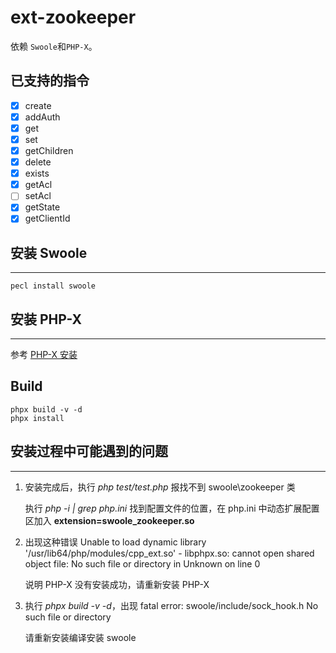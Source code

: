 # ext-zookeeper
依赖 `Swoole`和`PHP-X`。

已支持的指令
----

- [x] create
- [x] addAuth
- [x] get
- [x] set
- [x] getChildren
- [x] delete
- [x] exists
- [x] getAcl
- [ ] setAcl
- [x] getState
- [x] getClientId

## 安装 Swoole
----
```shell
pecl install swoole
```

## 安装 PHP-X
-----
参考 [PHP-X 安装](https://github.com/swoole/phpx)

Build
-----
```shell
phpx build -v -d
phpx install
```

## 安装过程中可能遇到的问题
-----

1. 安装完成后，执行 *php test/test.php*  报找不到 swoole\zookeeper 类

	执行 *php -i | grep php.ini* 找到配置文件的位置，在 php.ini 中动态扩展配置区加入 **extension=swoole_zookeeper.so**

2. 出现这种错误 Unable to load dynamic library '/usr/lib64/php/modules/cpp_ext.so' - libphpx.so: cannot open shared object file: No such file or directory in Unknown on line 0

	说明 PHP-X 没有安装成功，请重新安装 PHP-X

3. 执行 *phpx build -v -d*，出现 fatal error: swoole/include/sock_hook.h No such file or directory
	
	请重新安装编译安装 swoole

